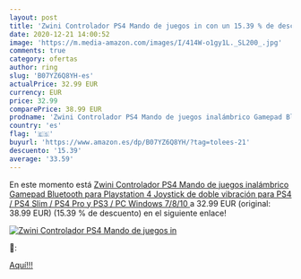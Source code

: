 ```yaml
---
layout: post
title: 'Zwini Controlador PS4 Mando de juegos in con un 15.39 % de descuento'
date: 2020-12-21 14:00:52
image: 'https://m.media-amazon.com/images/I/414W-o1gy1L._SL200_.jpg'
comments: true
category: ofertas
author: ring
slug: 'B07YZ6Q8YH-es'
actualPrice: 32.99 EUR
currency: EUR
price: 32.99
comparePrice: 38.99 EUR
prodname: 'Zwini Controlador PS4 Mando de juegos inalámbrico Gamepad Bluetooth para Playstation 4 Joystick de doble vibración para PS4 / PS4 Slim / PS4 Pro y PS3 / PC  Windows 7/8/10 '
country: 'es'
flag: '🇪🇸'
buyurl: 'https://www.amazon.es/dp/B07YZ6Q8YH/?tag=tolees-21'
descuento: '15.39'
average: '33.59'
---
```


En este momento está [Zwini Controlador PS4 Mando de juegos inalámbrico Gamepad Bluetooth para Playstation 4 Joystick de doble vibración para PS4 / PS4 Slim / PS4 Pro y PS3 / PC  Windows 7/8/10 ](https://www.amazon.es/dp/B07YZ6Q8YH/?tag=tolees-21) a 32.99 EUR (original: 38.99 EUR) (15.39 %  de descuento) en el siguiente enlace!

[![Zwini Controlador PS4 Mando de juegos in](https://m.media-amazon.com/images/I/414W-o1gy1L._SL200_.jpg)](https://www.amazon.es/dp/B07YZ6Q8YH/?tag=tolees-21)

🔎:


[Aquí!!!](https://www.amazon.es/dp/B07YZ6Q8YH/?tag=tolees-21)
